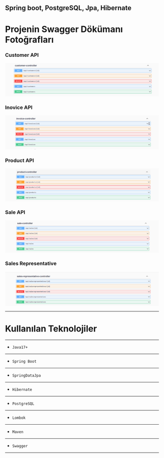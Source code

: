 Spring boot, PostgreSQL, Jpa, Hibernate
---

# Projenin Swagger Dökümanı Fotoğrafları

### Customer API
![](https://github.com/ynskrc23/sales-tracking/blob/master/image/customer.png)

### Inovice API
![](https://github.com/ynskrc23/sales-tracking/blob/master/image/inovice.png)

### Product API
![](https://github.com/ynskrc23/sales-tracking/blob/master/image/product.png)

### Sale API
![](https://github.com/ynskrc23/sales-tracking/blob/master/image/sale.png)

### Sales Representative
![](https://github.com/ynskrc23/sales-tracking/blob/master/image/sales-rep.png)

--- 
# Kullanılan Teknolojiler
---
- `Java17+`
---

- `Spring Boot`
---

- `SpringDataJpa`
---

- `Hibernate`
---

- `PostgreSQL`
---

- `Lombok`
---

- `Maven`
---

- `Swagger`
---

